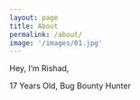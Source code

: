 ```yaml
---
layout: page
title: About
permalink: /about/
image: '/images/01.jpg'
---
```


Hey, I’m Rishad,

17 Years Old, Bug Bounty Hunter

